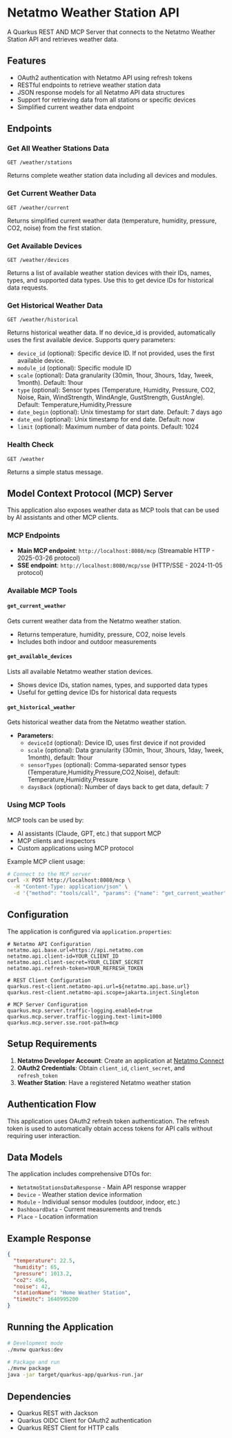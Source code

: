 # Netatmo Weather Station API

A Quarkus REST AND MCP Server that connects to the Netatmo Weather Station API and retrieves weather data.

## Features

- OAuth2 authentication with Netatmo API using refresh tokens
- RESTful endpoints to retrieve weather station data
- JSON response models for all Netatmo API data structures
- Support for retrieving data from all stations or specific devices
- Simplified current weather data endpoint

## Endpoints

### Get All Weather Stations Data

```http
GET /weather/stations
```

Returns complete weather station data including all devices and modules.

### Get Current Weather Data

```http
GET /weather/current
```

Returns simplified current weather data (temperature, humidity, pressure, CO2, noise) from the first station.

### Get Available Devices

```http
GET /weather/devices
```

Returns a list of available weather station devices with their IDs, names, types, and supported data types. Use this to get device IDs for historical data requests.

### Get Historical Weather Data

```http
GET /weather/historical
```

Returns historical weather data. If no device_id is provided, automatically uses the first available device. Supports query parameters:
- `device_id` (optional): Specific device ID. If not provided, uses the first available device.
- `module_id` (optional): Specific module ID 
- `scale` (optional): Data granularity (30min, 1hour, 3hours, 1day, 1week, 1month). Default: 1hour
- `type` (optional): Sensor types (Temperature, Humidity, Pressure, CO2, Noise, Rain, WindStrength, WindAngle, GustStrength, GustAngle). Default: Temperature,Humidity,Pressure
- `date_begin` (optional): Unix timestamp for start date. Default: 7 days ago
- `date_end` (optional): Unix timestamp for end date. Default: now
- `limit` (optional): Maximum number of data points. Default: 1024

### Health Check

```http
GET /weather
```

Returns a simple status message.

## Model Context Protocol (MCP) Server

This application also exposes weather data as MCP tools that can be used by AI assistants and other MCP clients.

### MCP Endpoints

- **Main MCP endpoint**: `http://localhost:8080/mcp` (Streamable HTTP - 2025-03-26 protocol)
- **SSE endpoint**: `http://localhost:8080/mcp/sse` (HTTP/SSE - 2024-11-05 protocol)

### Available MCP Tools

#### `get_current_weather`

Gets current weather data from the Netatmo weather station.
- Returns temperature, humidity, pressure, CO2, noise levels
- Includes both indoor and outdoor measurements

#### `get_available_devices`

Lists all available Netatmo weather station devices.
- Shows device IDs, station names, types, and supported data types
- Useful for getting device IDs for historical data requests

#### `get_historical_weather`

Gets historical weather data from the Netatmo weather station.
- **Parameters:**
  - `deviceId` (optional): Device ID, uses first device if not provided
  - `scale` (optional): Data granularity (30min, 1hour, 3hours, 1day, 1week, 1month), default: 1hour
  - `sensorTypes` (optional): Comma-separated sensor types (Temperature,Humidity,Pressure,CO2,Noise), default: Temperature,Humidity,Pressure
  - `daysBack` (optional): Number of days back to get data, default: 7

### Using MCP Tools

MCP tools can be used by:
- AI assistants (Claude, GPT, etc.) that support MCP
- MCP clients and inspectors
- Custom applications using MCP protocol

Example MCP client usage:

```bash
# Connect to the MCP server
curl -X POST http://localhost:8080/mcp \
  -H "Content-Type: application/json" \
  -d '{"method": "tools/call", "params": {"name": "get_current_weather"}}'
```

## Configuration

The application is configured via `application.properties`:

```properties
# Netatmo API Configuration
netatmo.api.base.url=https://api.netatmo.com
netatmo.api.client-id=YOUR_CLIENT_ID
netatmo.api.client-secret=YOUR_CLIENT_SECRET
netatmo.api.refresh-token=YOUR_REFRESH_TOKEN

# REST Client Configuration
quarkus.rest-client.netatmo-api.url=${netatmo.api.base.url}
quarkus.rest-client.netatmo-api.scope=jakarta.inject.Singleton

# MCP Server Configuration
quarkus.mcp.server.traffic-logging.enabled=true
quarkus.mcp.server.traffic-logging.text-limit=1000
quarkus.mcp.server.sse.root-path=mcp
```

## Setup Requirements

1. **Netatmo Developer Account**: Create an application at [Netatmo Connect](https://dev.netatmo.com/)
2. **OAuth2 Credentials**: Obtain `client_id`, `client_secret`, and `refresh_token`
3. **Weather Station**: Have a registered Netatmo weather station

## Authentication Flow

This application uses OAuth2 refresh token authentication. The refresh token is used to automatically obtain access tokens for API calls without requiring user interaction.

## Data Models

The application includes comprehensive DTOs for:
- `NetatmoStationsDataResponse` - Main API response wrapper
- `Device` - Weather station device information
- `Module` - Individual sensor modules (outdoor, indoor, etc.)
- `DashboardData` - Current measurements and trends
- `Place` - Location information

## Example Response

```json
{
  "temperature": 22.5,
  "humidity": 65,
  "pressure": 1013.2,
  "co2": 456,
  "noise": 42,
  "stationName": "Home Weather Station",
  "timeUtc": 1640995200
}
```

## Running the Application

```bash
# Development mode
./mvnw quarkus:dev

# Package and run
./mvnw package
java -jar target/quarkus-app/quarkus-run.jar
```

## Dependencies

- Quarkus REST with Jackson
- Quarkus OIDC Client for OAuth2 authentication
- Quarkus REST Client for HTTP calls